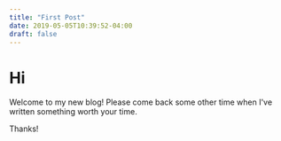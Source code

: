 ```yaml
---
title: "First Post"
date: 2019-05-05T10:39:52-04:00
draft: false
---
```

# Hi

Welcome to my new blog! Please come back some other time when I've written something worth your time.

Thanks!


